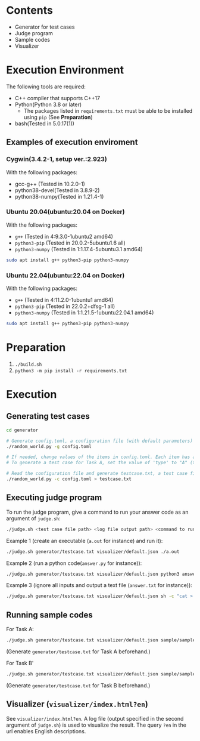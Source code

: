 # Contents
- Generator for test cases
- Judge program
- Sample codes
- Visualizer

# Execution Environment
The following tools are required:
- C++ compiler that supports C++17
- Python(Python 3.8 or later)
  - The packages listed in `requirements.txt` must be able to be installed using `pip` (See **Preparation**)
- bash(Tested in 5.0.17(1))

## Examples of execution enviroment

### Cygwin(3.4.2-1, setup ver.:2.923)
With the following packages:
- gcc-g++ (Tested in 10.2.0-1)
- python38-devel(Tested in 3.8.9-2)
- python38-numpy(Tested in 1.21.4-1)

### Ubuntu 20.04(ubuntu:20.04 on Docker)
With the following packages:
- `g++` (Tested in 4:9.3.0-1ubuntu2 amd64)
- `python3-pip` (Tested in 20.0.2-5ubuntu1.6 all)
- `python3-numpy` (Tested in 1:1.17.4-5ubuntu3.1 amd64)
```bash
sudo apt install g++ python3-pip python3-numpy
```

### Ubuntu 22.04(ubuntu:22.04 on Docker)
With the following packages:
- `g++` (Tested in 4:11.2.0-1ubuntu1 amd64)
- `python3-pip` (Tested in 22.0.2+dfsg-1 all)
- `python3-numpy` (Tested in 1:1.21.5-1ubuntu22.04.1 amd64)
```bash
sudo apt install g++ python3-pip python3-numpy
```


# Preparation
1. `./build.sh`
2. `python3 -m pip install -r requirements.txt`

# Execution

## Generating test cases
```bash
cd generator

# Generate config.toml, a configuration file (with default parameters)
./random_world.py -g config.toml 

# If needed, change values of the items in config.toml. Each item has a description.
# To generate a test case for Task A, set the value of 'type' to "A" (type = "A"). "B" for Task B.

# Read the configuration file and generate testcase.txt, a test case file for the task type specified in config.toml
./random_world.py -c config.toml > testcase.txt 
```

## Executing judge program
To run the judge program, give a command to run your answer code as an argument of `judge.sh`:
```bash
./judge.sh <test case file path> <log file output path> <command to run your answer code...>
```

Example 1 (create an executable (`a.out` for instance) and run it):
```bash
./judge.sh generator/testcase.txt visualizer/default.json ./a.out
```

Example 2 (run a python code(`answer.py` for instance)):
```bash
./judge.sh generator/testcase.txt visualizer/default.json python3 answer.py
```

Example 3 (ignore all inputs and output a text file (`answer.txt` for instance)):
```bash
./judge.sh generator/testcase.txt visualizer/default.json sh -c "cat > /dev/null|cat answer.txt"
```

## Running sample codes

For Task A:
```bash
./judge.sh generator/testcase.txt visualizer/default.json sample/sample_A
```
(Generate `generator/testcase.txt` for Task A beforehand.)

For Task B'
```bash
./judge.sh generator/testcase.txt visualizer/default.json sample/sample_B
```
(Generate `generator/testcase.txt` for Task B beforehand.)

## Visualizer (`visualizer/index.html?en`)

See `visualizer/index.html?en`. A log file (output specified in the second argument of `judge.sh`) is used to visualize the result. The query `?en` in the url enables English descriptions.
